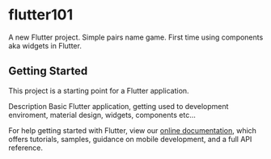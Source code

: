 # flutter101

A new Flutter project. Simple pairs name game. First time using components aka widgets in Flutter.

## Getting Started

This project is a starting point for a Flutter application.

Description 
Basic Flutter application, getting used to development enviroment, material design, widgets, components etc...

For help getting started with Flutter, view our
[online documentation](https://flutter.dev/docs), which offers tutorials,
samples, guidance on mobile development, and a full API reference.
